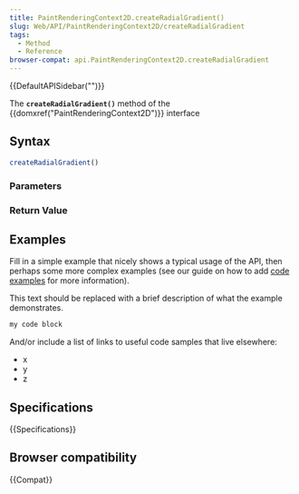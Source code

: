 ```yaml
---
title: PaintRenderingContext2D.createRadialGradient()
slug: Web/API/PaintRenderingContext2D/createRadialGradient
tags:
  - Method
  - Reference
browser-compat: api.PaintRenderingContext2D.createRadialGradient
---
```

{{DefaultAPISidebar("")}}

The **`createRadialGradient()`** method of the {{domxref("PaintRenderingContext2D")}} interface 

## Syntax

```js
createRadialGradient()
```

### Parameters



### Return Value



## Examples

Fill in a simple example that nicely shows a typical usage of the API, then perhaps some more complex examples (see our guide on how to add [code examples](/en-US/docs/MDN/Contribute/Structures/Code_examples) for more information).

This text should be replaced with a brief description of what the example demonstrates.

```js
my code block
```

And/or include a list of links to useful code samples that live elsewhere:

*   x
*   y
*   z

## Specifications

{{Specifications}}

## Browser compatibility

{{Compat}}

